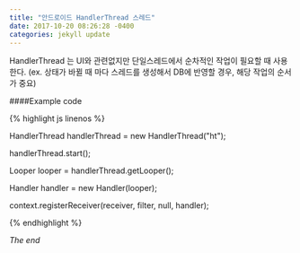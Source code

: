 ```yaml
---
title: "안드로이드 HandlerThread 스레드"
date: 2017-10-20 08:26:28 -0400
categories: jekyll update
---
```


HandlerThread 는 UI와 관련없지만 단일스레드에서 순차적인 작업이 필요할 때 사용한다.
(ex. 상태가 바뀔 때 마다 스레드를 생성해서 DB에 반영할 경우, 해당 작업의 순서가 중요)

####Example code

{% highlight js  linenos %}

HandlerThread handlerThread = new HandlerThread("ht");

handlerThread.start();

Looper looper = handlerThread.getLooper();

Handler handler = new Handler(looper);

context.registerReceiver(receiver, filter, null, handler);

{% endhighlight %}


_The end_
